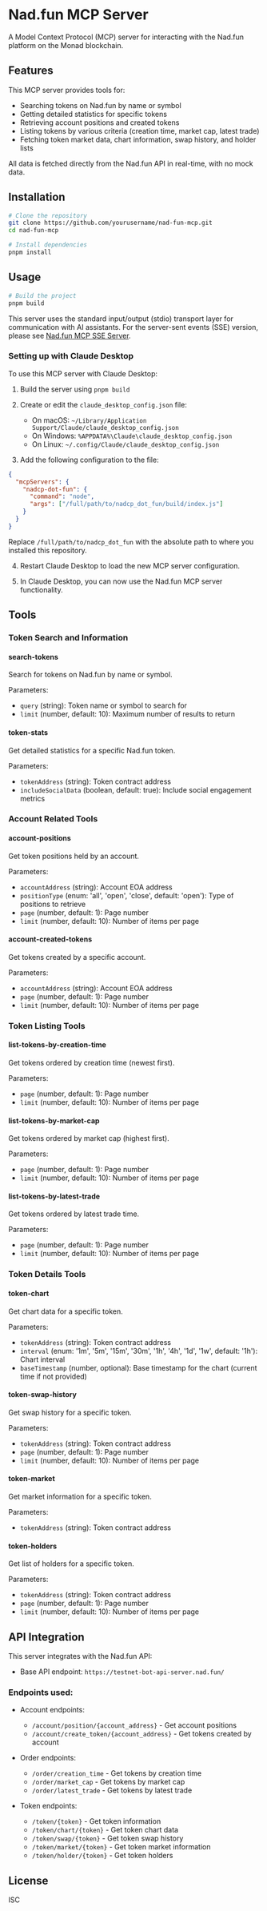 # Nad.fun MCP Server

A Model Context Protocol (MCP) server for interacting with the Nad.fun platform on the Monad blockchain.

## Features

This MCP server provides tools for:

- Searching tokens on Nad.fun by name or symbol
- Getting detailed statistics for specific tokens
- Retrieving account positions and created tokens
- Listing tokens by various criteria (creation time, market cap, latest trade)
- Fetching token market data, chart information, swap history, and holder lists

All data is fetched directly from the Nad.fun API in real-time, with no mock data.

## Installation

```bash
# Clone the repository
git clone https://github.com/yourusername/nad-fun-mcp.git
cd nad-fun-mcp

# Install dependencies
pnpm install
```

## Usage

```bash
# Build the project
pnpm build
```

This server uses the standard input/output (stdio) transport layer for communication with AI assistants. For the server-sent events (SSE) version, please see [Nad.fun MCP SSE Server](https://github.com/example/nadfun-mcp-sse).

### Setting up with Claude Desktop

To use this MCP server with Claude Desktop:

1. Build the server using `pnpm build`
2. Create or edit the `claude_desktop_config.json` file:

   - On macOS: `~/Library/Application Support/Claude/claude_desktop_config.json`
   - On Windows: `%APPDATA%\Claude\claude_desktop_config.json`
   - On Linux: `~/.config/Claude/claude_desktop_config.json`

3. Add the following configuration to the file:

```json
{
  "mcpServers": {
    "nadcp-dot-fun": {
      "command": "node",
      "args": ["/full/path/to/nadcp_dot_fun/build/index.js"]
    }
  }
}
```

Replace `/full/path/to/nadcp_dot_fun` with the absolute path to where you installed this repository.

4. Restart Claude Desktop to load the new MCP server configuration.

5. In Claude Desktop, you can now use the Nad.fun MCP server functionality.

## Tools

### Token Search and Information

#### search-tokens

Search for tokens on Nad.fun by name or symbol.

Parameters:

- `query` (string): Token name or symbol to search for
- `limit` (number, default: 10): Maximum number of results to return

#### token-stats

Get detailed statistics for a specific Nad.fun token.

Parameters:

- `tokenAddress` (string): Token contract address
- `includeSocialData` (boolean, default: true): Include social engagement metrics

### Account Related Tools

#### account-positions

Get token positions held by an account.

Parameters:

- `accountAddress` (string): Account EOA address
- `positionType` (enum: 'all', 'open', 'close', default: 'open'): Type of positions to retrieve
- `page` (number, default: 1): Page number
- `limit` (number, default: 10): Number of items per page

#### account-created-tokens

Get tokens created by a specific account.

Parameters:

- `accountAddress` (string): Account EOA address
- `page` (number, default: 1): Page number
- `limit` (number, default: 10): Number of items per page

### Token Listing Tools

#### list-tokens-by-creation-time

Get tokens ordered by creation time (newest first).

Parameters:

- `page` (number, default: 1): Page number
- `limit` (number, default: 10): Number of items per page

#### list-tokens-by-market-cap

Get tokens ordered by market cap (highest first).

Parameters:

- `page` (number, default: 1): Page number
- `limit` (number, default: 10): Number of items per page

#### list-tokens-by-latest-trade

Get tokens ordered by latest trade time.

Parameters:

- `page` (number, default: 1): Page number
- `limit` (number, default: 10): Number of items per page

### Token Details Tools

#### token-chart

Get chart data for a specific token.

Parameters:

- `tokenAddress` (string): Token contract address
- `interval` (enum: '1m', '5m', '15m', '30m', '1h', '4h', '1d', '1w', default: '1h'): Chart interval
- `baseTimestamp` (number, optional): Base timestamp for the chart (current time if not provided)

#### token-swap-history

Get swap history for a specific token.

Parameters:

- `tokenAddress` (string): Token contract address
- `page` (number, default: 1): Page number
- `limit` (number, default: 10): Number of items per page

#### token-market

Get market information for a specific token.

Parameters:

- `tokenAddress` (string): Token contract address

#### token-holders

Get list of holders for a specific token.

Parameters:

- `tokenAddress` (string): Token contract address
- `page` (number, default: 1): Page number
- `limit` (number, default: 10): Number of items per page

## API Integration

This server integrates with the Nad.fun API:

- Base API endpoint: `https://testnet-bot-api-server.nad.fun/`

### Endpoints used:

- Account endpoints:

  - `/account/position/{account_address}` - Get account positions
  - `/account/create_token/{account_address}` - Get tokens created by account

- Order endpoints:

  - `/order/creation_time` - Get tokens by creation time
  - `/order/market_cap` - Get tokens by market cap
  - `/order/latest_trade` - Get tokens by latest trade

- Token endpoints:
  - `/token/{token}` - Get token information
  - `/token/chart/{token}` - Get token chart data
  - `/token/swap/{token}` - Get token swap history
  - `/token/market/{token}` - Get token market information
  - `/token/holder/{token}` - Get token holders

## License

ISC
